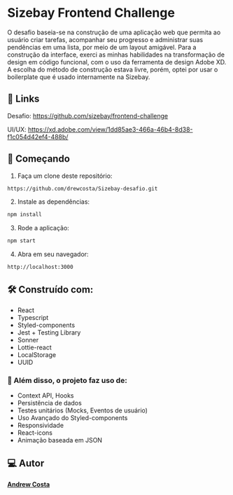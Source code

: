 # Sizebay Frontend Challenge

O desafio baseia-se na construção de uma aplicação web que permita ao usuário criar tarefas, acompanhar seu progresso e administrar suas pendências em uma lista, por meio de um layout amigável.
Para a construção da interface, exerci as minhas habilidades na transformação de design em código funcional, com o uso da ferramenta de design Adobe XD. A escolha do método de construção estava livre, porém, optei por usar o boilerplate que é usado internamente na Sizebay.

## 🔗 Links
Desafio: https://github.com/sizebay/frontend-challenge

UI/UX: https://xd.adobe.com/view/1dd85ae3-466a-46b4-8d38-f1c054d42ef4-488b/

## 🚀 Começando

1. Faça um clone deste repositório:
```bash
https://github.com/drewcosta/Sizebay-desafio.git
```
2. Instale as dependências:
```bash
npm install
```
3. Rode a aplicação:
```bash
npm start
```
4. Abra em seu navegador:
```bash
http://localhost:3000
```

## 🛠️ Construído com:
- React
- Typescript
- Styled-components
- Jest + Testing Library
- Sonner
- Lottie-react
- LocalStorage
- UUID

### 🔧 Além disso, o projeto faz uso de:
- Context API, Hooks
- Persistência de dados
- Testes unitários (Mocks, Eventos de usuário)
- Uso Avançado do Styled-components
- Responsividade
- React-icons
- Animação baseada em JSON

## 💻 Autor
#### [Andrew Costa](https://www.linkedin.com/in/andrew-costa-8849aa24a/)
